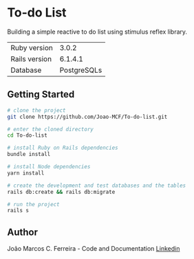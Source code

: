 # To-do List

Building a simple reactive to do list using stimulus reflex library.

<table>
  <tr>
    <td>Ruby version</td>
    <td>
      3.0.2
    </td>
  </tr>
  <tr>
    <td>Rails version</td>
    <td>
      6.1.4.1
    </td>
  </tr>
  <tr>
    <td>Database</td>
    <td>
      PostgreSQLs
    </td>
  </tr>
</table>

## Getting Started

```bash
# clone the project
git clone https://github.com/Joao-MCF/To-do-list.git

# enter the cloned directory
cd To-do-list

# install Ruby on Rails dependencies
bundle install

# install Node dependencies
yarn install

# create the development and test databases and the tables
rails db:create && rails db:migrate

# run the project
rails s
```

## Author

João Marcos C. Ferreira - Code and Documentation [Linkedin](https://www.linkedin.com/in/joao-mcf/)
